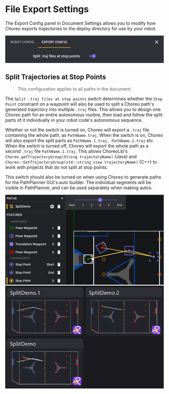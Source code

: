 # File Export Settings

The Export Config panel in Document Settings allows you to modify how Choreo exports trajectories to the deploy directory
for use by your robot.

![Export Config Panel](../media/export-config-panel.png)

## Split Trajectories at Stop Points

> This configuration applies to all paths in the document.

The `Split .traj files at stop points` switch determines whether the `Stop Point` constraint on a waypoint
will also be used to split a Choreo path's generated trajectory into multiple `.traj` files. This allows you
to design one Choreo path for an entire autonomous routine, then load and follow the split parts of it individually
in your robot code's autonomous sequence.

Whether or not the switch is turned on, Choreo will export a `.traj` file containing the whole path, as `PathName.traj`.
When the switch is on, Choreo will also export the split parts as `PathName.1.traj, PathName.2.traj` etc. When the switch is turned off, Choreo will export the whole path as a second `.traj` file `PathName.1.traj`. This allows ChoreoLib's `Choreo.getTrajectoryGroup(String trajectoryName)` (Java) and `Choreo::GetTrajectoryGroup(std::string_view trajectoryName)` (C++) to work with projects that do not split at stop points.

This switch should also be turned on when using Choreo to generate paths for the PathPlanner GUI's auto builder. The individual segments will be visible in PathPlanner, and can be used separately when making autos.

![Choreo path, split at stop points](../media/choreo-path-splitting.png)![The split Choreo path, as seen in PathPlanner](../media/pp-path-splitting.png)
